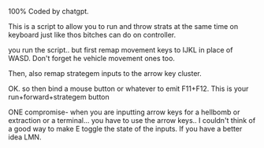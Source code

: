 100% Coded by chatgpt.

This is a script to allow you to run and throw strats at the same time on keyboard just like thos bitches can do on controller.

you run the script.. but first
remap movement keys to IJKL in place of WASD.
Don't forget he vehicle movement ones too.

Then, also remap strategem inputs to the arrow key cluster.

OK.  so then bind a mouse button or whatever to emit F11+F12.  This is your run+forward+strategem button


ONE compromise- when you are inputting arrow keys for a hellbomb or extraction or a terminal... you have to use the arrow keys.. I couldn't think of a good way to make E toggle the state of the inputs.  If you have a better idea LMN.
